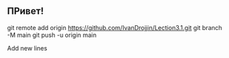 ## ПРивет!

git remote add origin https://github.com/IvanDrojjin/Lection3.1.git
git branch -M main
git push -u origin main

Add new lines
